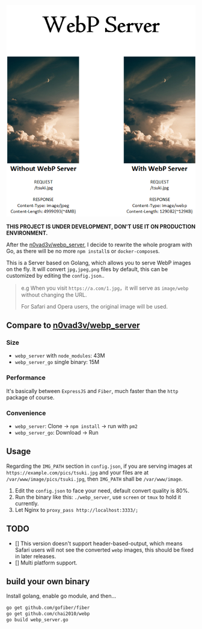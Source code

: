 <p align="center">
	<img src="./pics/webp_server.png"/>
</p>

**THIS PROJECT IS UNDER DEVELOPMENT, DON'T USE IT ON PRODUCTION ENVIRONMENT.**

After the [n0vad3v/webp_server](https://github.com/n0vad3v/webp_server), I decide to rewrite the whole program with Go, as there will be no more `npm install`s or `docker-compose`s.

This is a Server based on Golang, which allows you to serve WebP images on the fly. 
It will convert `jpg,jpeg,png` files by default, this can be customized by editing the `config.json`.. 

> e.g When you visit `https://a.com/1.jpg`，it will serve as `image/webp` without changing the URL.
>
> For Safari and Opera users, the original image will be used.

## Compare to [n0vad3v/webp_server](https://github.com/n0vad3v/webp_server)

### Size

* `webp_server` with `node_modules`: 43M
* `webp_server_go` single binary: 15M

### Performance

It's basically between `ExpressJS` and `Fiber`, much faster than the `http` package of course.

### Convenience

* `webp_server`: Clone -> `npm install` -> run with `pm2`
* `webp_server_go`: Download -> Run

## Usage

Regarding the `IMG_PATH` section in `config.json`, if you are serving images at `https://example.com/pics/tsuki.jpg` and your files are at `/var/www/image/pics/tsuki.jpg`, then `IMG_PATH` shall be `/var/www/image`.

1. Edit the `config.json` to face your need, default convert quality is 80%.
2. Run the binary like this: `./webp_server`, use `screen` or `tmux` to hold it currently.
3. Let Nginx to `proxy_pass http://localhost:3333/;`

## TODO

- [] This version doesn't support header-based-output, which means Safari users will not see the converted `webp` images, this should be fixed in later releases.
- [] Multi platform support.

## build your own binary
Install golang, enable go module, and then...
```shell script
go get github.com/gofiber/fiber
go get github.com/chai2010/webp
go build webp_server.go
```